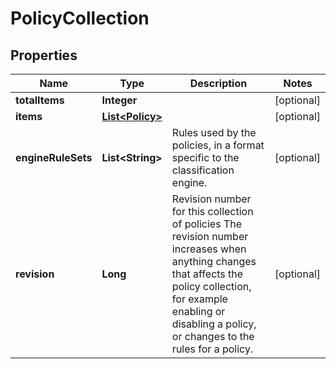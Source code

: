 
# PolicyCollection

## Properties
Name | Type | Description | Notes
------------ | ------------- | ------------- | -------------
**totalItems** | **Integer** |  |  [optional]
**items** | [**List&lt;Policy&gt;**](Policy.md) |  |  [optional]
**engineRuleSets** | **List&lt;String&gt;** | Rules used by the policies, in a format specific to the classification engine. |  [optional]
**revision** | **Long** | Revision number for this collection of policies The revision number increases when anything changes that affects the policy collection, for example enabling or disabling a policy, or changes to the rules for a policy. |  [optional]



